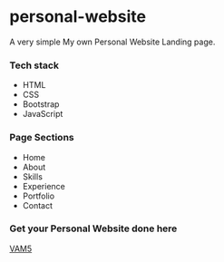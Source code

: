 # personal-website
A very simple My own Personal Website Landing page.

### Tech stack
* HTML
* CSS
* Bootstrap
* JavaScript

### Page Sections
* Home
* About
* Skills
* Experience
* Portfolio
* Contact

### Get your Personal Website done here
[VAM5]("http://www.vam5ltd.ml")
